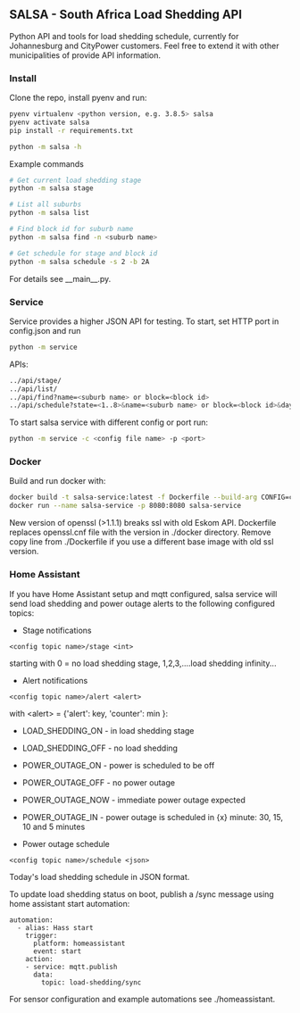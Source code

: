 ## SALSA - South Africa Load Shedding API

Python API and tools for load shedding schedule, currently for Johannesburg and CityPower customers.
Feel free to extend it with other municipalities of provide API information.

### Install

Clone the repo, install pyenv and run:
```bash
pyenv virtualenv <python version, e.g. 3.8.5> salsa
pyenv activate salsa
pip install -r requirements.txt

python -m salsa -h
```

Example commands
```bash
# Get current load shedding stage
python -m salsa stage

# List all suburbs
python -m salsa list

# Find block id for suburb name
python -m salsa find -n <suburb name>

# Get schedule for stage and block id
python -m salsa schedule -s 2 -b 2A
```

For details see \_\_main\_\_.py.

### Service
Service provides a higher JSON API for testing.
To start, set HTTP port in config.json and run
```bash
python -m service
```

APIs:
```bash
../api/stage/
../api/list/
../api/find?name=<suburb name> or block=<block id>
../api/schedule?state=<1..8>&name=<suburb name> or block=<block id>&days=<results for today+days>
```

To start salsa service with different config or port run:
```bash
python -m service -c <config file name> -p <port>
```

### Docker

Build and run docker with:
```bash
docker build -t salsa-service:latest -f Dockerfile --build-arg CONFIG=config.json .
docker run --name salsa-service -p 8080:8080 salsa-service
```
New version of openssl (>1.1.1) breaks ssl with old Eskom API.
Dockerfile replaces openssl.cnf file with the version in ./docker directory. Remove copy line
from ./Dockerfile if you use a different base image with old ssl version.

### Home Assistant

If you have Home Assistant setup and mqtt configured, salsa service will send load shedding and power outage alerts
to the following configured topics:

* Stage notifications
```
<config topic name>/stage <int>
```
starting with 0 = no load shedding stage, 1,2,3,....load shedding infinity... 

* Alert notifications
```
<config topic name>/alert <alert>
```
with \<alert\> = {'alert': key, 'counter': min }:
* LOAD_SHEDDING_ON - in load shedding stage
* LOAD_SHEDDING_OFF - no load shedding
* POWER_OUTAGE_ON - power is scheduled to be off
* POWER_OUTAGE_OFF - no power outage
* POWER_OUTAGE_NOW - immediate power outage expected
* POWER_OUTAGE_IN - power outage is scheduled in {x} minute: 30, 15, 10 and 5 minutes

* Power outage schedule
```
<config topic name>/schedule <json>
```
Today's load shedding schedule in JSON format.

To update load shedding status on boot, publish a /sync message using home assistant start automation:
```
automation:
  - alias: Hass start
    trigger:
      platform: homeassistant
      event: start
    action:
    - service: mqtt.publish
      data:
        topic: load-shedding/sync
```

For sensor configuration and example automations see ./homeassistant.

